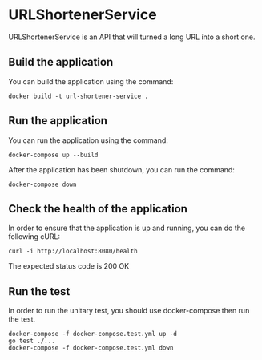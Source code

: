 # URLShortenerService

URLShortenerService is an API that will turned a long URL into a short one.

## Build the application

You can build the application using the command: 

```
docker build -t url-shortener-service .
```

## Run the application

You can run the application using the command:

```
docker-compose up --build
```

After the application has been shutdown, you can run the command:
```
docker-compose down
```

## Check the health of the application

In order to ensure that the application is up and running, you can do the following cURL:

```
curl -i http://localhost:8080/health
```

The expected status code is 200 OK

## Run the test

In order to run the unitary test, you should use docker-compose then run the test.

```
docker-compose -f docker-compose.test.yml up -d
go test ./...
docker-compose -f docker-compose.test.yml down
```